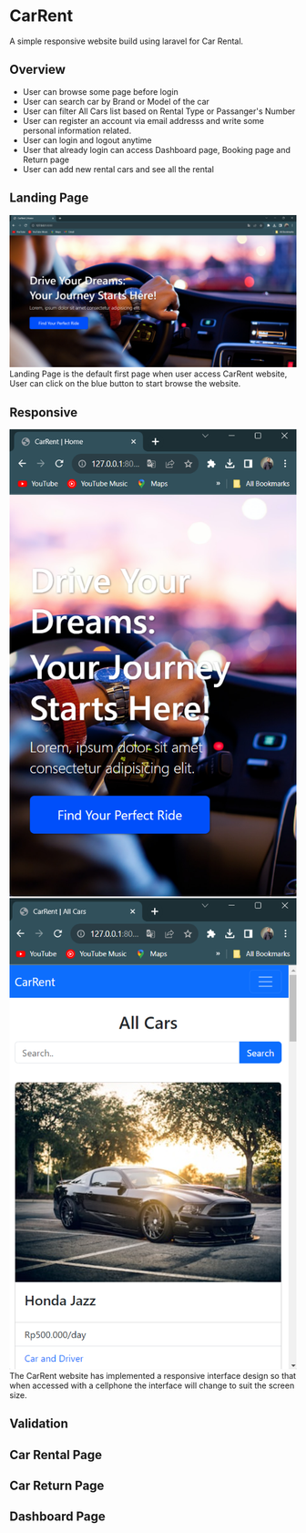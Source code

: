 # CarRent

A simple responsive website build using laravel for Car Rental.

## Overview

- User can browse some page before login
- User can search car by Brand or Model of the car
- User can filter All Cars list based on Rental Type or Passanger's Number
- User can register an account via email addresss and write some personal information related.
- User can login and logout anytime
- User that already login can access Dashboard page, Booking page and Return page
- User can add new rental cars and see all the rental

## Landing Page
![](/public/img/screenshots/landing_page.png)
Landing Page is the default first page when user access CarRent website, User can click on the blue button to start browse the website.

## Responsive

![](/public/img/screenshots/landing_page_phone.png)
![](/public/img/screenshots/carRental_page_phone_1.png)
The CarRent website has implemented a responsive interface design so that when accessed with a cellphone the interface will change to suit the screen size.

## Validation

## Car Rental Page

## Car Return Page

## Dashboard Page


